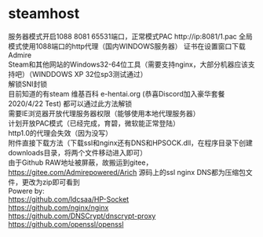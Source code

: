 # steamhost  
服务器模式开启1088 8081 65531端口，正常模式PAC http://ip:8081/1.pac 全局模式使用1088端口的http代理（国内WINDOWS服务器）
证书在设置窗口下载
Admire  
Steam和其他网站的Windows32-64位工具（需要支持nginx，大部分机器应该支持吧）（WINDDOWS XP 32位sp3测试通过）  
解锁SNI封锁  
目前知道的有steam 维基百科 e-hentai.org  (恭喜Discord加入豪华套餐 2020/4/22 Test)
都可以通过此方法解锁  
需要IE浏览器开放代理服务器权限（能够使用本地代理服务器）  
计划开放PAC模式（已经完成，育碧，微软能正常登陆）  
http1.0的代理会失效（因为没写）  
附件直接下载方法（下载ssl和nginx还有DNS和HPSOCK.dll，在程序目录下创建downloads目录，将两个文件移动进入即可）  
由于Github RAW地址被屏蔽，故搬运到gitee，https://gitee.com/Admirepowered/Arich 
源码上的ssl nginx DNS都为压缩包文件，更改为zip即可看到  
Powere by:  
https://github.com/ldcsaa/HP-Socket  
https://github.com/nginx/nginx  
https://github.com/DNSCrypt/dnscrypt-proxy  
https://github.com/openssl/openssl  
